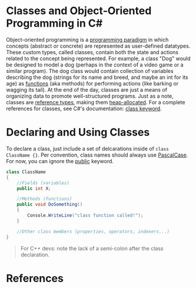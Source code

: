 # Classes and Object-Oriented Programming in C#
Object-oriented programming is a [programming paradigm](https://cs.lmu.edu/~ray/notes/paradigms/) in which concepts (abstract or concrete) are represented as user-defined
datatypes. These custom types, called classes, contain both the state and actions related to the concept being represented. For example, a class "Dog" would be designed 
to model a dog (perhaps in the context of a video game or a similar program). The dog class would contain collection of variables describing the dog (strings for its
name and breed, and maybe an int for its age) as [functions](https://docs.microsoft.com/en-us/dotnet/csharp/programming-guide/classes-and-structs/methods) (aka methods) for performing actions (like barking or wagging its tail). At the end of the day, classes are just a means of organizing data to promote well-structured programs. Just as a note, 
classes are [reference types](https://docs.microsoft.com/en-us/dotnet/csharp/language-reference/keywords/reference-types), making them [heap-allocated](https://www.c-sharpcorner.com/article/C-Sharp-heaping-vs-stacking-in-net-part-i/). For a complete references for classes, see C#'s documentation: [class keyword](https://docs.microsoft.com/en-us/dotnet/csharp/language-reference/keywords/class).

# Declaring and Using Classes
To declare a class, just include a set of delcarations inside of `class ClassName {}`. Per convention, class names should always use [PascalCase](https://techterms.com/definition/pascalcase). For now, you can ignore the [public](https://docs.microsoft.com/en-us/dotnet/csharp/language-reference/keywords/public) keyword.

```C#
class ClassName
{
    //Fields (variables)
    public int X;

    //Methods (functions)
    public void DoSomething()
    {
        Console.WriteLine("class function called!");
    }

    //Other class members (properties, operators, indexers...)
}
```
> For C++ devs: note the lack of a semi-colon after the class declaration.

# References

